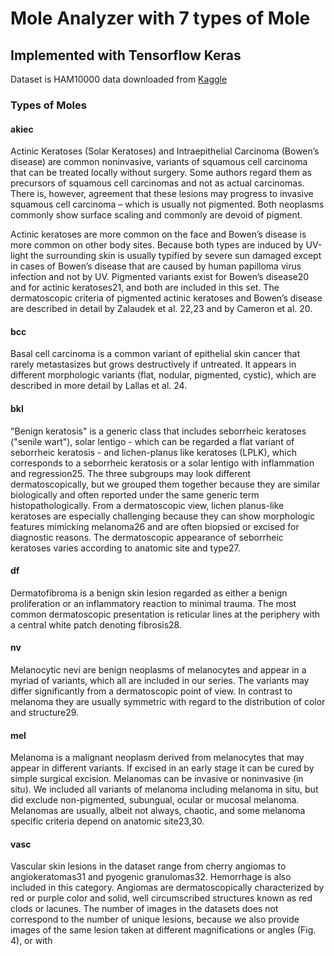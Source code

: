 # Mole Analyzer with 7 types of Mole
## Implemented with Tensorflow Keras
Dataset is HAM10000 data downloaded from [Kaggle](https://www.kaggle.com/kmader/skin-cancer-mnist-ham10000)



### Types of Moles
#### akiec 

Actinic Keratoses (Solar Keratoses) and Intraepithelial Carcinoma (Bowen’s disease) are common noninvasive, variants of squamous cell carcinoma that can be treated locally without surgery. Some authors regard them as precursors of squamous cell carcinomas and not as actual carcinomas. There is, however, agreement that these lesions may progress to invasive squamous cell carcinoma – which is usually not pigmented. Both neoplasms commonly show surface scaling and commonly are devoid of pigment.

Actinic keratoses are more common on the face and Bowen’s disease is more common on other body sites. Because both types are induced by UV-light the surrounding skin is usually typified by severe sun damaged except in cases of Bowen’s disease that are caused by human papilloma virus infection and not by UV. Pigmented variants exist for Bowen’s disease20 and for actinic keratoses21, and both are included in this set. The dermatoscopic criteria of pigmented actinic keratoses and Bowen’s disease are described in detail by Zalaudek et al. 22,23 and by Cameron et al. 20. 

#### bcc

 Basal cell carcinoma is a common variant of epithelial skin cancer that rarely metastasizes but grows destructively if untreated. It appears in different morphologic variants (flat, nodular, pigmented, cystic), which are described in more detail by Lallas et al. 24. 
#### bkl 

"Benign keratosis" is a generic class that includes seborrheic keratoses ("senile wart"), solar lentigo - which can be regarded a flat variant of seborrheic keratosis - and lichen-planus like keratoses (LPLK), which corresponds to a seborrheic keratosis or a solar lentigo with inflammation and regression25. The three subgroups may look different dermatoscopically, but we grouped them together because they are similar biologically and often reported under the same generic term histopathologically. From a dermatoscopic view, lichen planus-like keratoses are especially challenging because they can show morphologic features mimicking melanoma26 and are often biopsied or excised for diagnostic reasons. The dermatoscopic appearance of seborrheic keratoses varies according to anatomic site and type27. 

#### df 
Dermatofibroma is a benign skin lesion regarded as either a benign proliferation or an inflammatory reaction to minimal trauma. The most common dermatoscopic presentation is reticular lines at the periphery with a central white patch denoting fibrosis28. 

#### nv 

Melanocytic nevi are benign neoplasms of melanocytes and appear in a myriad of variants, which all are included in our series. The variants may differ significantly from a dermatoscopic point of view. In contrast to melanoma they are usually symmetric with regard to the distribution of color and structure29. 

#### mel

 Melanoma is a malignant neoplasm derived from melanocytes that may appear in different variants. If excised in an early stage it can be cured by simple surgical excision. Melanomas can be invasive or noninvasive (in situ). We included all variants of melanoma including melanoma in situ, but did exclude non-pigmented, subungual, ocular or mucosal melanoma. Melanomas are usually, albeit not always, chaotic, and some melanoma specific criteria depend on anatomic site23,30. 

#### vasc

 Vascular skin lesions in the dataset range from cherry angiomas to angiokeratomas31 and pyogenic granulomas32. Hemorrhage is also included in this category. Angiomas are dermatoscopically characterized by red or purple color and solid, well circumscribed structures known as red clods or lacunes. The number of images in the datasets does not correspond to the number of unique lesions, because we also provide images of the same lesion taken at different magnifications or angles (Fig. 4), or with